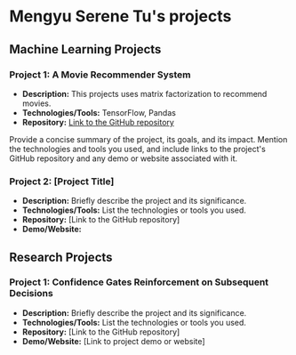# Mengyu Serene Tu's projects

## Machine Learning Projects 

### Project 1: A Movie Recommender System  

- **Description:** This projects uses matrix factorization to recommend movies.
- **Technologies/Tools:** TensorFlow, Pandas
- **Repository:** [Link to the GitHub repository](https://github.com/Mengyu-TU/projects_demo/tree/main/Movie_recommender)

Provide a concise summary of the project, its goals, and its impact. Mention the technologies and tools you used, and include links to the project's GitHub repository and any demo or website associated with it.

### Project 2: [Project Title]

- **Description:** Briefly describe the project and its significance.
- **Technologies/Tools:** List the technologies or tools you used.
- **Repository:** [Link to the GitHub repository]
- **Demo/Website:**

## Research Projects
### Project 1: Confidence Gates Reinforcement on Subsequent Decisions

- **Description:** Briefly describe the project and its significance.
- **Technologies/Tools:** List the technologies or tools you used.
- **Repository:** [Link to the GitHub repository]
- **Demo/Website:** [Link to project demo or website]
